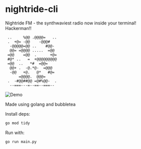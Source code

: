# nightride-cli

Nightride FM - the synthwaviest radio now inside your terminal! Hackerman!!

```
 ..     %@@ .@@@@=   ..
 .  +@= -@@    -@@@#
  -@@@@@=@@ ..    #@@-
  @@= =@@@@ .....  =@@
 =@@    =@@  .      +@=
 #@* ..   =  +@@@@@@@@@
 =@@  ..   *#  =@@=
  @@+ .  -@.*@-  =@@@
  -@@   +@.   @*   #@=
      =@@@@.  @@@=
 .  -#@@##@@ =@#%@@-  .
  --===---=--==--===--
```

![Demo](assets/demo.gif)

Made using golang and bubbletea

Install deps:

```bash
go mod tidy
```

Run with:

```bash
go run main.py
```
